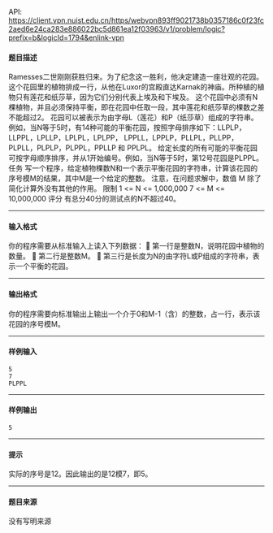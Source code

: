 API: https://client.vpn.nuist.edu.cn/https/webvpn893ff9021738b0357186c0f23fc2aed6e24ca283e886022bc5d861ea12f03963/v1/problem/logic?prefix=b&logicId=1794&enlink-vpn

#### 题目描述

Ramesses二世刚刚获胜归来。为了纪念这一胜利，他决定建造一座壮观的花园。这个花园里的植物排成一行，从他在Luxor的宫殿直达Karnak的神庙。所种植的植物只有莲花和纸莎草，因为它们分别代表上埃及和下埃及。 这个花园中必须有N棵植物，并且必须保持平衡，即在花园中任取一段，其中莲花和纸莎草的棵数之差不能超过2。 花园可以被表示为由字母L（莲花）和P（纸莎草）组成的字符串。例如，当N等于5时，有14种可能的平衡花园，按照字母排序如下：LLPLP，LLPPL，LPLLP，LPLPL，LPLPP， LPPLL，LPPLP，PLLPL，PLLPP，PLPLL，PLPLP，PLPPL，PPLLP 和 PPLPL。 给定长度的所有可能的平衡花园可按字母顺序排序，并从1开始编号。例如，当N等于5时，第12号花园是PLPPL。 任务 写一个程序，给定植物棵数N和一个表示平衡花园的字符串，计算该花园的序号模M的结果，其中M是一个给定的整数。 注意，在问题求解中，数值 M 除了简化计算外没有其他的作用。 限制 1 <= N <= 1,000,000 7 <= M <= 10,000,000 评分 有总分40分的测试点的N不超过40。

---

#### 输入格式

你的程序需要从标准输入上读入下列数据：  第一行是整数N，说明花园中植物的数量。  第二行是整数M。  第三行是长度为N的由字符L或P组成的字符串，表示一个平衡的花园。

---

#### 输出格式

你的程序需要向标准输出上输出一个介于0和M-1（含）的整数，占一行，表示该花园的序号模M。

---

#### 样例输入
```
5
7
PLPPL	
```

---

#### 样例输出
```
5

```

---

#### 提示

实际的序号是12。因此输出的是12模7，即5。

---

#### 题目来源

没有写明来源